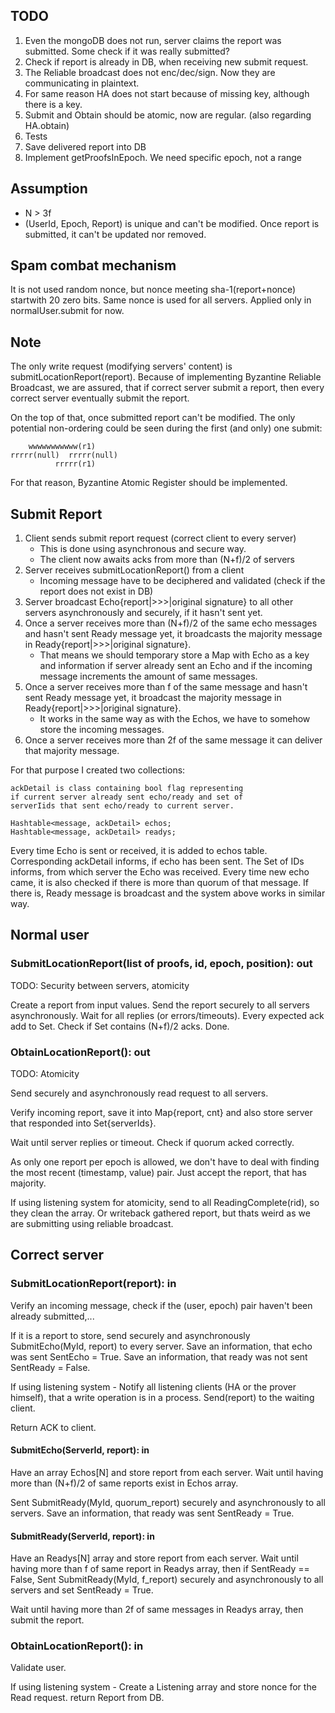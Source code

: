 ## TODO
1. Even the mongoDB does not run, server claims the report was submitted. Some check if it was really submitted?
2. Check if report is already in DB, when receiving new submit request.
3. The Reliable broadcast does not enc/dec/sign. Now they are communicating in plaintext.
4. For same reason HA does not start because of missing key, although there is a key.
5. Submit and Obtain should be atomic, now are regular. (also regarding HA.obtain)
6. Tests
7. Save delivered report into DB
8. Implement getProofsInEpoch. We need specific epoch, not a range

## Assumption

- N > 3f
- (UserId, Epoch, Report) is unique and can't be modified. 
  Once report is submitted, it can't be updated nor removed.

## Spam combat mechanism
It is not used random nonce, but nonce meeting
sha-1(report+nonce) startwith 20 zero bits.
Same nonce is used for all servers.
Applied only in normalUser.submit for now.


## Note

The only write request (modifying servers' content) is 
submitLocationReport(report). Because of implementing Byzantine
Reliable Broadcast, we are assured, that if correct server
submit a report, then every correct server eventually submit
the report.

On the top of that, once submitted report can't be modified.
The only potential non-ordering could be seen during the first
(and only) one submit:
```text
    wwwwwwwwwww(r1)
rrrrr(null)  rrrrr(null)
          rrrrr(r1)
```
For that reason, Byzantine Atomic Register should be implemented.

## Submit Report
1. Client sends submit report request (correct client to every server)
   - This is done using asynchronous and secure way.
   - The client now awaits acks from more than (N+f)/2 of servers
2. Server receives submitLocationReport() from a client
   - Incoming message have to be deciphered and validated
     (check if the report does not exist in DB)
3. Server broadcast Echo{report|>>>|original signature} to
   all other servers asynchronously and securely, if it
   hasn't sent yet.
4. Once a server receives more than (N+f)/2 of the same echo messages
   and hasn't sent Ready message yet, it broadcasts
   the majority message in Ready{report|>>>|original signature}.
   - That means we should temporary store a Map with Echo as
   a key and information if server already sent an Echo
   and if the incoming message increments the amount of same 
   messages.
5. Once a server receives more than f of the same message and
   hasn't sent Ready message yet, it broadcast the majority
   message in Ready{report|>>>|original signature}.
   - It works in the same way as with the Echos, we have
   to somehow store the incoming messages.
6. Once a server receives more than 2f of the same message
   it can deliver that majority message.

For that purpose I created two collections:
```
ackDetail is class containing bool flag representing
if current server already sent echo/ready and set of
serverIids that sent echo/ready to current server.

Hashtable<message, ackDetail> echos;
Hashtable<message, ackDetail> readys;

```
Every time Echo is sent or received, it is added to
echos table. Corresponding ackDetail informs, if echo
has been sent. The Set of IDs informs, from which
server the Echo was received. Every time new
echo came, it is also checked if there is more
than quorum of that message. If there is, Ready
message is broadcast and the system above works
in similar way. 



## Normal user

### SubmitLocationReport(list of proofs, id, epoch, position): out
TODO: Security between servers, atomicity

Create a report from input values.
Send the report securely to all servers asynchronously.
Wait for all replies (or errors/timeouts). Every expected ack
add to Set.
Check if Set contains (N+f)/2 acks.
Done.

### ObtainLocationReport(): out
TODO: Atomicity

Send securely and asynchronously read request to all servers.

Verify incoming report, save it into Map{report, cnt} and also
store server that responded into Set{serverIds}.

Wait until server replies or timeout. Check if quorum acked
correctly.

As only one report per epoch is allowed, we don't have to
deal with finding the most recent (timestamp, value) pair.
Just accept the report, that has majority.

If using listening system for atomicity,
send to all ReadingComplete(rid), so they clean the array.
Or writeback gathered report, but thats weird as we are 
submitting using reliable broadcast.
 


## Correct server

### SubmitLocationReport(report): in
Verify an incoming message, check if the (user, epoch) pair haven't been already submitted,...

If it is a report to store, send securely and asynchronously SubmitEcho(MyId, report) to every server.
Save an information, that echo was sent SentEcho = True.
Save an information, that ready was not sent SentReady = False.

If using listening system - Notify all listening clients (HA or the prover himself), that a write operation
is in a process. Send(report) to the waiting client.

Return ACK to client.

#### SubmitEcho(ServerId, report): in
Have an array Echos\[N\] and store report from each server.
Wait until having more than (N+f)/2 of same reports exist
in Echos array.

Sent SubmitReady(MyId, quorum_report) securely and asynchronously to all servers.
Save an information, that ready was sent SentReady = True.

#### SubmitReady(ServerId, report): in
Have an Readys\[N\] array and store report from each server.
Wait until having more than f of same report in Readys array,
then if SentReady == False, Sent SubmitReady(MyId, f_report) securely
and asynchronously to all servers and set SentReady = True.

Wait until having more than 2f of same messages in Readys array,
then submit the report.

### ObtainLocationReport(): in
Validate user.

If using listening system - Create a Listening array and store nonce for the Read request.
return Report from DB.